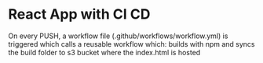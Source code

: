 # React App with CI CD 

On every PUSH, a workflow file (.github/workflows/workflow.yml) is triggered which calls a reusable workflow which: builds with npm and syncs the build folder to s3 bucket where the index.html is hosted
